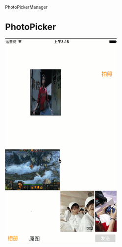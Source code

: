 PhotoPickerManager
# PhotoPicker
![image](https://github.com/JokerSlider/PhotoPicker/blob/c171025P/PhotoPickerManager/发送图片.gif)

